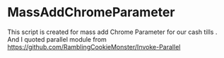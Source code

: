 # MassAddChromeParameter
This script is created for mass add Chrome Parameter for our cash tills .
And I quoted parallel module from https://github.com/RamblingCookieMonster/Invoke-Parallel
